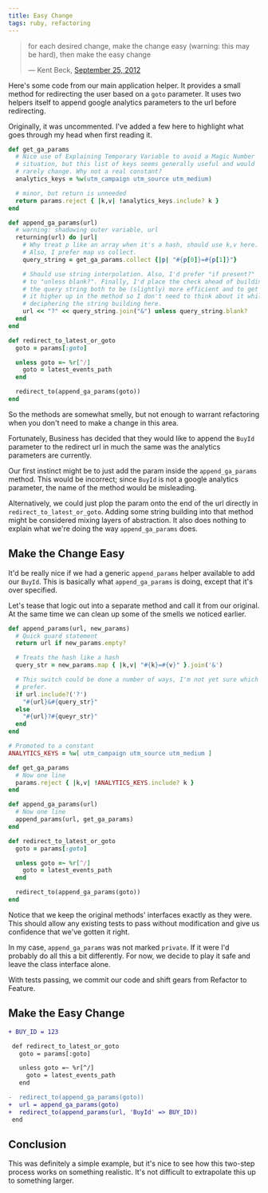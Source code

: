 ```yaml
---
title: Easy Change
tags: ruby, refactoring
---
```


> for each desired change, make the change easy (warning: this may be 
> hard), then make the easy change
>
> &mdash; Kent Beck, [September 25, 2012][tweet]

[tweet]: https://twitter.com/KentBeck/status/250733358307500032

Here's some code from our main application helper. It provides a small 
method for redirecting the user based on a `goto` parameter. It uses two 
helpers itself to append google analytics parameters to the url before 
redirecting.

Originally, it was uncommented. I've added a few here to highlight what 
goes through my head when first reading it.

```ruby 
def get_ga_params
  # Nice use of Explaining Temporary Variable to avoid a Magic Number 
  # situation, but this list of keys seems generally useful and would 
  # rarely change. Why not a real constant?
  analytics_keys = %w(utm_campaign utm_source utm_medium)

  # minor, but return is unneeded
  return params.reject { |k,v| !analytics_keys.include? k }
end

def append_ga_params(url)
  # warning: shadowing outer variable, url
  returning(url) do |url|
    # Why treat p like an array when it's a hash, should use k,v here. 
    # Also, I prefer map vs collect.
    query_string = get_ga_params.collect {|p| "#{p[0]}=#{p[1]}"}

    # Should use string interpolation. Also, I'd prefer "if present?" 
    # to "unless blank?". Finally, I'd place the check ahead of building 
    # the query string both to be (slightly) more efficient and to get 
    # it higher up in the method so I don't need to think about it while 
    # deciphering the string building here.
    url << "?" << query_string.join("&") unless query_string.blank?
  end
end

def redirect_to_latest_or_goto
  goto = params[:goto]

  unless goto =~ %r[^/]
    goto = latest_events_path
  end

  redirect_to(append_ga_params(goto))
end
```

So the methods are somewhat smelly, but not enough to warrant 
refactoring when you don't need to make a change in this area.

Fortunately, Business has decided that they would like to append the 
`BuyId` parameter to the redirect url in much the same was the analytics 
parameters are currently.

Our first instinct might be to just add the param inside the 
`append_ga_params` method. This would be incorrect; since `BuyId` is not 
a google analytics parameter, the name of the method would be 
misleading.

Alternatively, we could just plop the param onto the end of the url 
directly in `redirect_to_latest_or_goto`. Adding some string building 
into that method might be considered mixing layers of abstraction. It 
also does nothing to explain what we're doing the way `append_ga_params` 
does.

## Make the Change Easy

It'd be really nice if we had a generic `append_params` helper available 
to add our `BuyId`. This is basically what `append_ga_params` is doing, 
except that it's over specified. 

Let's tease that logic out into a separate method and call it from our 
original. At the same time we can clean up some of the smells we noticed 
earlier.

```ruby 
def append_params(url, new_params)
  # Quick guard statement
  return url if new_params.empty?

  # Treats the hash like a hash
  query_str = new_params.map { |k,v| "#{k}=#{v}" }.join('&')

  # This switch could be done a number of ways, I'm not yet sure which I 
  # prefer.
  if url.include?('?')
    "#{url}&#{query_str}"
  else
    "#{url}?#{queyr_str}"
  end
end

# Promoted to a constant
ANALYTICS_KEYS = %w[ utm_campaign utm_source utm_medium ]

def get_ga_params
  # Now one line
  params.reject { |k,v| !ANALYTICS_KEYS.include? k }
end

def append_ga_params(url)
  # Now one line
  append_params(url, get_ga_params)
end

def redirect_to_latest_or_goto
  goto = params[:goto]

  unless goto =~ %r[^/]
    goto = latest_events_path
  end

  redirect_to(append_ga_params(goto))
end
```

Notice that we keep the original methods' interfaces exactly as they 
were. This should allow any existing tests to pass without modification 
and give us confidence that we've gotten it right.

In my case, `append_ga_params` was not marked `private`. If it were I'd 
probably do all this a bit differently. For now, we decide to play it 
safe and leave the class interface alone.

With tests passing, we commit our code and shift gears from Refactor to 
Feature.

## Make the Easy Change

```diff 
+ BUY_ID = 123

 def redirect_to_latest_or_goto
   goto = params[:goto]

   unless goto =~ %r[^/]
     goto = latest_events_path
   end

-  redirect_to(append_ga_params(goto))
+  url = append_ga_params(goto)
+  redirect_to(append_params(url, 'BuyId' => BUY_ID))
 end
```

## Conclusion

This was definitely a simple example, but it's nice to see how this 
two-step process works on something realistic. It's not difficult to 
extrapolate this up to something larger.
